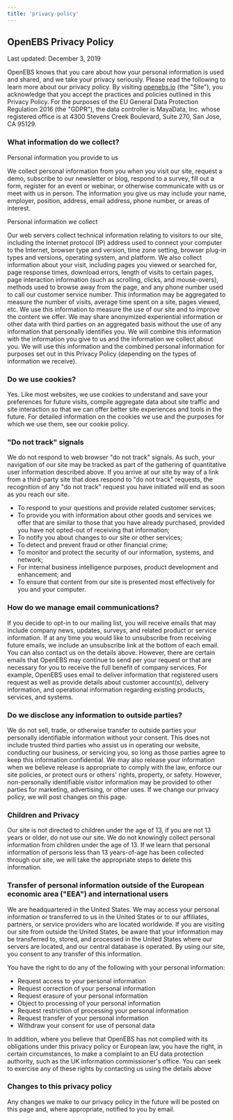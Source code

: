 ```yaml
---
title: 'privacy-policy'
---
```


## OpenEBS Privacy Policy

Last updated: December 3, 2019

OpenEBS knows that you care about how your personal information is used and shared, and we take your privacy seriously. Please read the following to learn more about our privacy policy. By visiting [openebs.io](https://openebs.io) (the "Site"), you acknowledge that you accept the practices and policies outlined in this Privacy Policy. For the purposes of the EU General Data Protection Regulation 2016 (the "GDPR"), the data controller is MayaData, Inc. whose registered office is at 4300 Stevens Creek Boulevard, Suite 270, San Jose, CA 95129.

### What information do we collect?

Personal information you provide to us

We collect personal information from you when you visit our site, request a demo, subscribe to our newsletter or blog, respond to a survey, fill out a form, register for an event or webinar, or otherwise communicate with us or meet with us in person. The information you give us may include your name, employer, position, address, email address, phone number, or areas of interest.

Personal information we collect

Our web servers collect technical information relating to visitors to our site, including the Internet protocol (IP) address used to connect your computer to the Internet, browser type and version, time zone setting, browser plug-in types and versions, operating system, and platform. We also collect information about your visit, including pages you viewed or searched for, page response times, download errors, length of visits to certain pages, page interaction information (such as scrolling, clicks, and mouse-overs), methods used to browse away from the page, and any phone number used to call our customer service number. This information may be aggregated to measure the number of visits, average time spent on a site, pages viewed, etc. We use this information to measure the use of our site and to improve the content we offer. We may share anonymized experiential information or other data with third parties on an aggregated basis without the use of any information that personally identifies you. We will combine this information with the information you give to us and the information we collect about you. We will use this information and the combined personal information for purposes set out in this Privacy Policy (depending on the types of information we receive).

### Do we use cookies?

Yes. Like most websites, we use cookies to understand and save your preferences for future visits, compile aggregate data about site traffic and site interaction so that we can offer better site experiences and tools in the future. For detailed information on the cookies we use and the purposes for which we use them, see our cookie policy.

### "Do not track" signals

We do not respond to web browser "do not track" signals. As such, your navigation of our site may be tracked as part of the gathering of quantitative user information described above. If you arrive at our site by way of a link from a third-party site that does respond to "do not track" requests, the recognition of any "do not track" request you have initiated will end as soon as you reach our site.

- To respond to your questions and provide related customer services;
- To provide you with information about other goods and services we offer that are similar to those that you have already purchased, provided you have not opted-out of receiving that information;
- To notify you about changes to our site or other services;
- To detect and prevent fraud or other financial crime;
- To monitor and protect the security of our information, systems, and network;
- For internal business intelligence purposes, product development and enhancement; and
- To ensure that content from our site is presented most effectively for you and your computer.

### How do we manage email communications?

If you decide to opt-in to our mailing list, you will receive emails that may include company news, updates, surveys, and related product or service information. If at any time you would like to unsubscribe from receiving future emails, we include an unsubscribe link at the bottom of each email. You can also contact us on the details above. However, there are certain emails that OpenEBS may continue to send per your request or that are necessary for you to receive the full benefit of company services. For example, OpenEBS uses email to deliver information that registered users request as well as provide details about customer account(s), delivery information, and operational information regarding existing products, services, and systems.

### Do we disclose any information to outside parties?

We do not sell, trade, or otherwise transfer to outside parties your personally identifiable information without your consent. This does not include trusted third parties who assist us in operating our website, conducting our business, or servicing you, so long as those parties agree to keep this information confidential. We may also release your information when we believe release is appropriate to comply with the law, enforce our site policies, or protect ours or others' rights, property, or safety. However, non-personally identifiable visitor information may be provided to other parties for marketing, advertising, or other uses. If we change our privacy policy, we will post changes on this page.

### Children and Privacy

Our site is not directed to children under the age of 13, if you are not 13 years or older, do not use our site. We do not knowingly collect personal information from children under the age of 13. If we learn that personal information of persons less than 13 years-of-age has been collected through our site, we will take the appropriate steps to delete this information.

### Transfer of personal information outside of the European economic area ("EEA") and international users

We are headquartered in the United States. We may access your personal information or transferred to us in the United States or to our affiliates, partners, or service providers who are located worldwide. If you are visiting our site from outside the United States, be aware that your information may be transferred to, stored, and processed in the United States where our servers are located, and our central database is operated. By using our site, you consent to any transfer of this information.

You have the right to do any of the following with your personal information:

- Request access to your personal information
- Request correction of your personal information
- Request erasure of your personal information
- Object to processing of your personal information
- Request restriction of processing your personal information
- Request transfer of your personal information
- Withdraw your consent for use of personal data

In addition, where you believe that OpenEBS has not complied with its obligations under this privacy policy or European law, you have the right, in certain circumstances, to make a complaint to an EU data protection authority, such as the UK information commissioner's office. You can seek to exercise any of these rights by contacting us using the details above

### Changes to this privacy policy

Any changes we make to our privacy policy in the future will be posted on this page and, where appropriate, notified to you by email.
